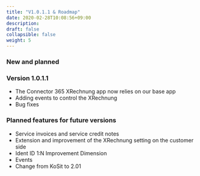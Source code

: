 ```yaml
---
title: "V1.0.1.1 & Roadmap"
date: 2020-02-28T10:08:56+09:00
description: 
draft: false
collapsible: false
weight: 5
---
```


### New and planned

### Version 1.0.1.1
- The Connector 365 XRechnung app now relies on our base app
- Adding events to control the XRechnung
- Bug fixes

### Planned features for future versions
- Service invoices and service credit notes
- Extension and improvement of the XRechnung setting on the customer side
- Ident ID 1:N Improvement Dimension
- Events
- Change from KoSit to 2.01

